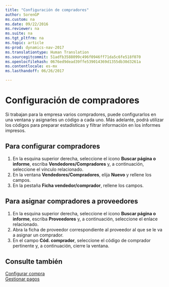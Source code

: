 ```yaml
---
title: "Configuración de compradores"
author: SorenGP
ms.custom: na
ms.date: 09/22/2016
ms.reviewer: na
ms.suite: na
ms.tgt_pltfrm: na
ms.topic: article
ms-prod: dynamics-nav-2017
ms.translationtype: Human Translation
ms.sourcegitcommit: 51adfb3588099c496f0946ff71da5c6fe518f070
ms.openlocfilehash: 0676ed9dead39ffe539014369d1355db30d3261a
ms.contentlocale: es-mx
ms.lasthandoff: 06/26/2017

---
```


# <a name="how-to-set-up-purchasers"></a>Configuración de compradores
Si trabajan para la empresa varios compradores, puede configurarlos en una ventana y asignarles un código a cada uno. Más adelante, podrá utilizar los códigos para preparar estadísticas y filtrar información en los informes impresos.

## <a name="to-set-up-purchasers"></a>Para configurar compradores
1. En la esquina superior derecha, seleccione el icono **Buscar página o informe**, escriba **Vendedores/Compradores** y, a continuación, seleccione el vínculo relacionado.
2. En la ventana **Vendedores/Compradores**, elija **Nuevo** y rellene los campos.
3. En la pestaña **Ficha vendedor/comprador**, rellene los campos.

## <a name="to-assign-purchasers-to-vendors"></a>Para asignar compradores a proveedores
1. En la esquina superior derecha, seleccione el icono **Buscar página o informe**, escriba **Proveedores** y, a continuación, seleccione el enlace relacionado.
2. Abra la ficha de proveedor correspondiente al proveedor al que se le va a asignar un comprador.
3. En el campo **Cód. comprador**, seleccione el código de comprador pertinente y, a continuación, cierre la ventana.

## <a name="see-also"></a>Consulte también
[Configurar compra](purchasing-setup-purchasing.md)  
[Gestionar pagos](payables-manage-payables.md)

